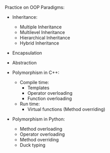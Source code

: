 Practice on OOP Paradigms:

* Inheritance:
    * Multiple Inheritance
    * Multilevel Inheritance
    * Hierarchical Inheritance
    * Hybrid Inheritance

* Encapsulation
* Abstraction

* Polymorphism in C++:
    * Compile time:
        * Templates
        * Operator overloading
        * Function overloading
    * Run time:
        * Virtual functions (Method overriding)
 
* Polymorphism in Python:
    * Method overloading
    * Operator overloading
    * Method overriding
    * Duck typing
   
